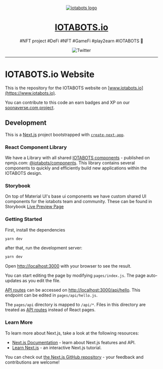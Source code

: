 <p align="center">
  <br>
  <a href="https://iotabots.io">
     <img
      alt="iotabots logo"
      src="https://pbs.twimg.com/profile_banners/1453664485063933965/1635716136/1500x500"
    />
  </a>
</p>

<h1 align="center"><a href="https://iotabots.io">IOTABOTS.io</a></h1>

<p align="center">#NFT project #DeFi #NFT #GameFi #play2earn #IOTABOTS 🤖</p>

<p align="center">
  <a href="https://twitter.com/iotabots" style="text-decoration:none;"><img src="https://img.shields.io/twitter/url?url=https%3A%2F%2Ftwitter.com%2Fiotabots" alt="Twitter"></a>
</p>

---

# IOTABOTS.io Website

This is the repository for the IOTABOTS website on [www.iotabots.io](https://www.iotabots.io).

You can contribute to this code an earn badges and XP on our [soonaverse.com project](https://soonaverse.com/space/0x9dd831f7eed22ca73b254422baab74a8c460e438/awards).

## Development

This is a [Next.js](https://nextjs.org/) project bootstrapped with [`create-next-app`](https://github.com/vercel/next.js/tree/canary/packages/create-next-app).

### React Component Library

We have a Library with all shared [IOTABOTS components](https://github.com/iotabots/nft-ui-components) - published on npmjs.com: [@iotabots/components](https://www.npmjs.com/package/@iotabots/components). This library contains several components to quickly and efficiently build new applications within the IOTABOTS design.

### Storybook

On top of Material UI's base ui components we have custom shared UI components for the iotabots team and community. These can be found in Storybook [Live Preview Page](https://iotabots.github.io/nft-ui-components/?path=/story/example-introduction--page)

### Getting Started

First, install the dependencies

```bash
yarn dev
```

after that, run the development server:

```bash
yarn dev
```

Open [http://localhost:3000](http://localhost:3000) with your browser to see the result.

You can start editing the page by modifying `pages/index.js`. The page auto-updates as you edit the file.

[API routes](https://nextjs.org/docs/api-routes/introduction) can be accessed on [http://localhost:3000/api/hello](http://localhost:3000/api/hello). This endpoint can be edited in `pages/api/hello.js`.

The `pages/api` directory is mapped to `/api/*`. Files in this directory are treated as [API routes](https://nextjs.org/docs/api-routes/introduction) instead of React pages.

### Learn More

To learn more about Next.js, take a look at the following resources:

- [Next.js Documentation](https://nextjs.org/docs) - learn about Next.js features and API.
- [Learn Next.js](https://nextjs.org/learn) - an interactive Next.js tutorial.

You can check out [the Next.js GitHub repository](https://github.com/vercel/next.js/) - your feedback and contributions are welcome!
